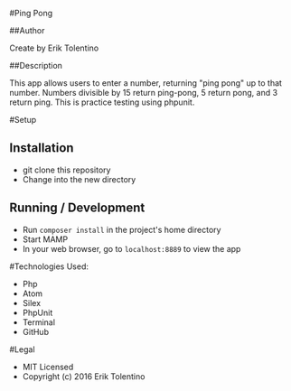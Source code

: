 #Ping Pong

##Author

Create by Erik Tolentino

##Description

This app allows users to enter a number, returning "ping pong" up to that number. Numbers divisible by 15 return ping-pong, 5 return pong, and 3 return ping. This is practice testing using phpunit.

#Setup

## Installation

* git clone this repository
* Change into the new directory

## Running / Development

* Run `composer install` in the project's home directory
* Start MAMP
* In your web browser, go to `localhost:8889` to view the app

#Technologies Used:

* Php
* Atom
* Silex
* PhpUnit
* Terminal
* GitHub


#Legal

* MIT Licensed
* Copyright (c) 2016 Erik Tolentino
